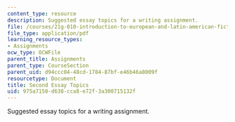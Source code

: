 ```yaml
---
content_type: resource
description: Suggested essay topics for a writing assignment.
file: /courses/21g-010-introduction-to-european-and-latin-american-fiction-fall-2006/975a7158d638cca8e72f3a300715132f_MIT21G_010F06_second_essay.pdf
file_type: application/pdf
learning_resource_types:
- Assignments
ocw_type: OCWFile
parent_title: Assignments
parent_type: CourseSection
parent_uid: d94ccc04-48cd-1784-87bf-e46b46a8009f
resourcetype: Document
title: Second Essay Topics
uid: 975a7158-d638-cca8-e72f-3a300715132f
---
```

Suggested essay topics for a writing assignment.

